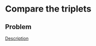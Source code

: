 # Compare the triplets

## Problem

[Description](https://www.hackerrank.com/challenges/compare-the-triplets/problem)